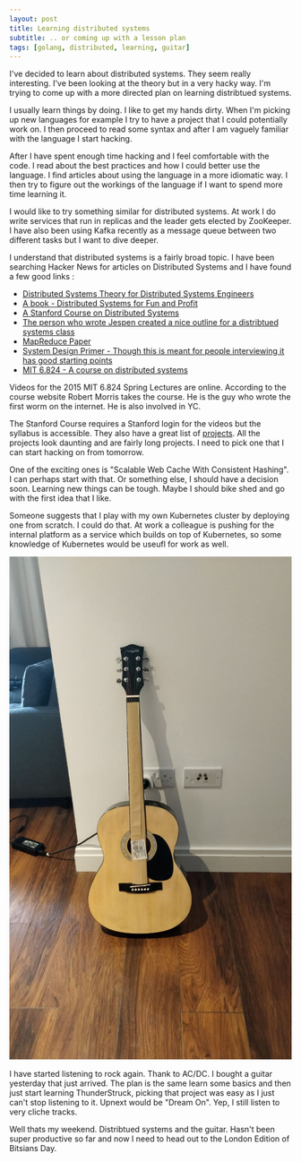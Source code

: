 ```yaml
---
layout: post
title: Learning distributed systems
subtitle: .. or coming up with a lesson plan
tags: [golang, distributed, learning, guitar]
---
```


I've decided to learn about distributed systems. They seem really interesting. I've been looking at the theory
but in a very hacky way. I'm trying to come up with a more directed plan on learning distribtued systems.

I usually learn things by doing. I like to get my hands dirty. When I'm picking up new languages for example
I try to have a project that I could potentially work on. I then proceed to read some syntax and after I am
vaguely familiar with the language I start hacking.

After I have spent enough time hacking and I feel comfortable with the code. I read about the best practices
and how I could better use the language. I find articles about using the language in a more idiomatic way.
I then try to figure out the workings of the language if I want to spend more time learning it.

I would like to try something similar for distributed systems. At work I do write services that run in replicas
and the leader gets elected by ZooKeeper. I have also been using Kafka recently as a message queue between
two different tasks but I want to dive deeper.

I understand that distributed systems is a fairly broad topic. I have been searching Hacker News for articles
on Distributed Systems and I have found a few good links :

- [Distributed Systems Theory for Distributed Systems Engineers](http://www.the-paper-trail.org/post/2014-08-09-distributed-systems-theory-for-the-distributed-systems-engineer/)
- [A book - Distributed Systems for Fun and Profit](http://book.mixu.net/distsys/)
- [A Stanford Course on Distributed Systems](http://www.scs.stanford.edu/17au-cs244b/sched/)
- [The person who wrote Jespen created a nice outline for a distribtued systems class](https://github.com/aphyr/distsys-class)
- [MapReduce Paper](https://ai.google/research/pubs/pub62)
- [System Design Primer - Though this is meant for people interviewing it has good starting points](https://github.com/donnemartin/system-design-primer)
- [MIT 6.824 - A course on distributed systems](http://nil.csail.mit.edu/6.824/2015/general.html)


Videos for the 2015 MIT 6.824 Spring Lectures are online. According to the course website Robert Morris takes the course. He is
the guy who wrote the first worm on the internet. He is also involved in YC.

The Stanford Course requires a Stanford login for the videos but the syllabus is accessible. They also have a
great list of [projects](http://www.scs.stanford.edu/17au-cs244b/labs/project.html). All the projects look
daunting and are fairly long projects. I need to pick one that I can start hacking on from tomorrow.

One of the exciting ones is "Scalable Web Cache With Consistent Hashing". I can perhaps start with that. Or something else,
I should have a decision soon. Learning new things can be tough. Maybe I should bike shed and go with the first
idea that I like.

Someone suggests that I play with my own Kubernetes cluster by deploying one from scratch. I could do that. At work a colleague
is pushing for the internal platform as a service which builds on top of Kubernetes, so some knowledge of Kubernetes would
be useufl for work as well.

![Martin Smith Guitar](/img/blog/guitar.jpg)

I have started listening to rock again. Thank to AC/DC. I bought a guitar yesterday that just arrived. The plan is the same
learn some basics and then just start learning ThunderStruck, picking that project was easy as I just can't stop listening to it.
Upnext would be "Dream On". Yep, I still listen to very cliche tracks.

Well thats my weekend. Distribtued systems and the guitar. Hasn't been super productive so far and now I need to head out
to the London Edition of Bitsians Day.
